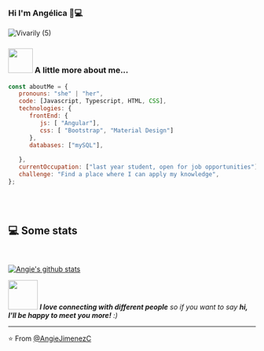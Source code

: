 ### Hi I'm Angélica 👋💻

![Vivarily (5)](https://user-images.githubusercontent.com/72544391/139582879-dcbc7890-d0e4-4c15-bb2e-1274c1a9d443.png)

### <img src="https://media.giphy.com/media/VgCDAzcKvsR6OM0uWg/giphy.gif" width="50"> A little more about me... 

```javascript
const aboutMe = {
   pronouns: "she" | "her",
   code: [Javascript, Typescript, HTML, CSS],
   technologies: {
      frontEnd: {
         js: [ "Angular"],
         css: [ "Bootstrap", "Material Design"]
      },
      databases: ["mySQL"],
      
   },
   currentOccupation: ["last year student, open for job opportunities"],
   challenge: "Find a place where I can apply my knowledge",
};
```
</br></br>
<h2>💻 Some stats </h2>


<br>

[![Angie's github stats](https://github-readme-stats.vercel.app/api?username=AngieJimenezC&show_icons=true&theme=graywhite&hide=[%22contribs%22,%22issues%22])](https://github.com/AngieJimenezC)

<img src="https://media.giphy.com/media/LnQjpWaON8nhr21vNW/giphy.gif" width="60"> <em><b>I love connecting with different people</b> so if you want to say <b>hi, I'll be happy to meet you more!</b> :)</em>

---

⭐️ From [@AngieJimenezC](https://github.com/AngieJimenezC)
